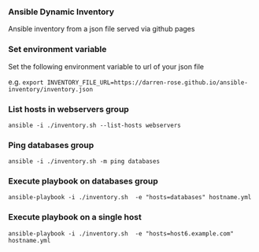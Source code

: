 ### Ansible Dynamic Inventory

Ansible inventory from a json file served via github pages

### Set environment variable

Set the following environment variable to url of your json file

e.g. `export INVENTORY_FILE_URL=https://darren-rose.github.io/ansible-inventory/inventory.json`

### List hosts in webservers group 

`ansible -i ./inventory.sh --list-hosts webservers`

### Ping databases group 

`ansible -i ./inventory.sh -m ping databases`

### Execute playbook on databases group 

`ansible-playbook -i ./inventory.sh  -e "hosts=databases" hostname.yml`

### Execute playbook on a single host 

`ansible-playbook -i ./inventory.sh  -e "hosts=host6.example.com" hostname.yml`
